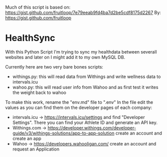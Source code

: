 
Much of this script is based on: https://gist.github.com/fruitloop/7e79eeab9fd4ba7d2be5cdf8175d2267
By: https://gist.github.com/fruitloop

# HealthSync
With this Python Script I'm trying to sync my healthdata between severall websites and later on I might add it to my own MySQL DB.

Currently here are two very bare bones scripts:
- withings.py: this will read data from Withings and write wellness data to intervals.icu
- wahoo.py: this will read user info from Wahoo and as first test it writes the weight back to wahoo

To make this work, rename the "env.md" file to ".env"
In the file edit the values as you can find them on the developer pages of each company:
- intervals.icu -> https://intervals.icu/settings and find "Developer Settings". There you can find your Athlete ID and generate an API key.
- Withings.com -> https://developer.withings.com/developer-guide/v3/withings-solutions/app-to-app-solution create an account and create an app
- Wahoo -> https://developers.wahooligan.com/ create an account and request an Application
